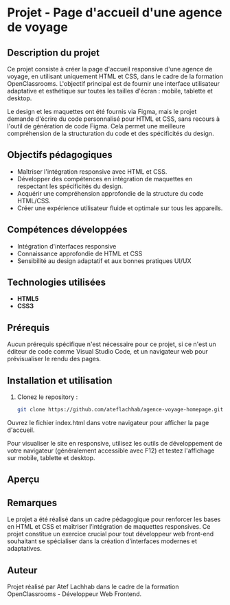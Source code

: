 # Projet - Page d'accueil d'une agence de voyage

## Description du projet
Ce projet consiste à créer la page d'accueil responsive d'une agence de voyage, en utilisant uniquement HTML et CSS, dans le cadre de la formation OpenClassrooms. L'objectif principal est de fournir une interface utilisateur adaptative et esthétique sur toutes les tailles d'écran : mobile, tablette et desktop.

Le design et les maquettes ont été fournis via Figma, mais le projet demande d'écrire du code personnalisé pour HTML et CSS, sans recours à l'outil de génération de code Figma. Cela permet une meilleure compréhension de la structuration du code et des spécificités du design.

## Objectifs pédagogiques
- Maîtriser l'intégration responsive avec HTML et CSS.
- Développer des compétences en intégration de maquettes en respectant les spécificités du design.
- Acquérir une compréhension approfondie de la structure du code HTML/CSS.
- Créer une expérience utilisateur fluide et optimale sur tous les appareils.

## Compétences développées
- Intégration d'interfaces responsive
- Connaissance approfondie de HTML et CSS
- Sensibilité au design adaptatif et aux bonnes pratiques UI/UX

## Technologies utilisées
- **HTML5**
- **CSS3**

## Prérequis
Aucun prérequis spécifique n'est nécessaire pour ce projet, si ce n'est un éditeur de code comme Visual Studio Code, et un navigateur web pour prévisualiser le rendu des pages.

## Installation et utilisation
1. Clonez le repository :
   ```bash
   git clone https://github.com/ateflachhab/agence-voyage-homepage.git
    ```
Ouvrez le fichier index.html dans votre navigateur pour afficher la page d'accueil.

Pour visualiser le site en responsive, utilisez les outils de développement de votre navigateur (généralement accessible avec F12) et testez l'affichage sur mobile, tablette et desktop.

## Aperçu
<!-- Remplacez l'URL par un lien vers une image d'aperçu du site -->

## Remarques
Le projet a été réalisé dans un cadre pédagogique pour renforcer les bases en HTML et CSS et maîtriser l’intégration de maquettes responsives. Ce projet constitue un exercice crucial pour tout développeur web front-end souhaitant se spécialiser dans la création d’interfaces modernes et adaptatives.

## Auteur
Projet réalisé par Atef Lachhab dans le cadre de la formation OpenClassrooms - Développeur Web Frontend.
